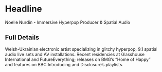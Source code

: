 # Headline

Noelle Nurdin - Immersive Hyperpop Producer & Spatial Audio 

## Full Details

Welsh-Ukrainian electronic artist specializing in glitchy hyperpop, 9.1 spatial audio live sets and AV installations. Recent residencies at Glasshouse International and FutureEverything; releases on BMG’s “Home of Happy” and features on BBC Introducing and Disclosure’s playlists.